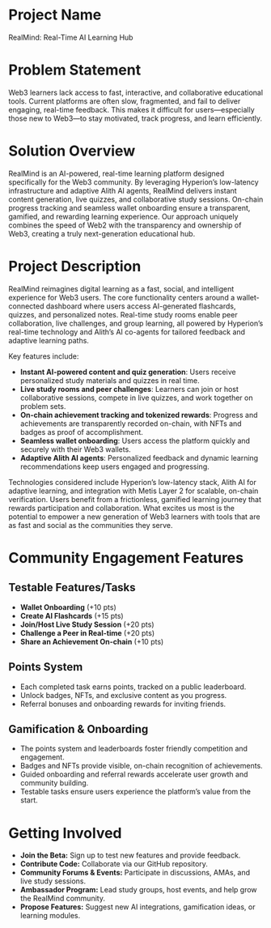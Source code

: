 # Project Name
RealMind: Real-Time AI Learning Hub

# Problem Statement
Web3 learners lack access to fast, interactive, and collaborative educational tools. Current platforms are often slow, fragmented, and fail to deliver engaging, real-time feedback. This makes it difficult for users—especially those new to Web3—to stay motivated, track progress, and learn efficiently.

# Solution Overview
RealMind is an AI-powered, real-time learning platform designed specifically for the Web3 community. By leveraging Hyperion’s low-latency infrastructure and adaptive Alith AI agents, RealMind delivers instant content generation, live quizzes, and collaborative study sessions. On-chain progress tracking and seamless wallet onboarding ensure a transparent, gamified, and rewarding learning experience. Our approach uniquely combines the speed of Web2 with the transparency and ownership of Web3, creating a truly next-generation educational hub.

# Project Description
RealMind reimagines digital learning as a fast, social, and intelligent experience for Web3 users. The core functionality centers around a wallet-connected dashboard where users access AI-generated flashcards, quizzes, and personalized notes. Real-time study rooms enable peer collaboration, live challenges, and group learning, all powered by Hyperion’s real-time technology and Alith’s AI co-agents for tailored feedback and adaptive learning paths.

Key features include:
- **Instant AI-powered content and quiz generation**: Users receive personalized study materials and quizzes in real time.
- **Live study rooms and peer challenges**: Learners can join or host collaborative sessions, compete in live quizzes, and work together on problem sets.
- **On-chain achievement tracking and tokenized rewards**: Progress and achievements are transparently recorded on-chain, with NFTs and badges as proof of accomplishment.
- **Seamless wallet onboarding**: Users access the platform quickly and securely with their Web3 wallets.
- **Adaptive Alith AI agents**: Personalized feedback and dynamic learning recommendations keep users engaged and progressing.

Technologies considered include Hyperion’s low-latency stack, Alith AI for adaptive learning, and integration with Metis Layer 2 for scalable, on-chain verification. Users benefit from a frictionless, gamified learning journey that rewards participation and collaboration. What excites us most is the potential to empower a new generation of Web3 learners with tools that are as fast and social as the communities they serve.

# Community Engagement Features

## Testable Features/Tasks
- **Wallet Onboarding** (+10 pts)
- **Create AI Flashcards** (+15 pts)
- **Join/Host Live Study Session** (+20 pts)
- **Challenge a Peer in Real-time** (+20 pts)
- **Share an Achievement On-chain** (+10 pts)

## Points System
- Each completed task earns points, tracked on a public leaderboard.
- Unlock badges, NFTs, and exclusive content as you progress.
- Referral bonuses and onboarding rewards for inviting friends.

## Gamification & Onboarding
- The points system and leaderboards foster friendly competition and engagement.
- Badges and NFTs provide visible, on-chain recognition of achievements.
- Guided onboarding and referral rewards accelerate user growth and community building.
- Testable tasks ensure users experience the platform’s value from the start.

# Getting Involved
- **Join the Beta:** Sign up to test new features and provide feedback.
- **Contribute Code:** Collaborate via our GitHub repository.
- **Community Forums & Events:** Participate in discussions, AMAs, and live study sessions.
- **Ambassador Program:** Lead study groups, host events, and help grow the RealMind community.
- **Propose Features:** Suggest new AI integrations, gamification ideas, or learning modules.
